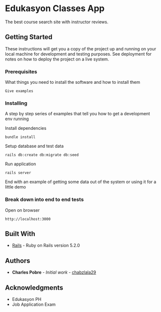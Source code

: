 # Edukasyon Classes App

The best course search site with instructor reviews.

## Getting Started

These instructions will get you a copy of the project up and running on your local machine for development and testing purposes. See deployment for notes on how to deploy the project on a live system.

### Prerequisites

What things you need to install the software and how to install them

```
Give examples
```

### Installing

A step by step series of examples that tell you how to get a development env running

Install dependencies

```
bundle install
```

Setup database and test data

```
rails db:create db:migrate db:seed
```

Run application

```
rails server
```

End with an example of getting some data out of the system or using it for a little demo

### Break down into end to end tests

Open on browser

```
http://localhost:3000
```

## Built With

* [Rails](https://rubyonrails.org) - Ruby on Rails version 5.2.0


## Authors

* **Charles Pobre** - *Initial work* - [chabzlala29](https://github.com/chabzlala29)

## Acknowledgments

* Edukasyon PH
* Job Application Exam

